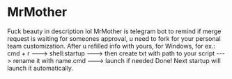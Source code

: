 # MrMother
Fuck beauty in description lol 
MrMother is telegram bot to remind if merge request is waiting for someones approval, u need to fork for your personal team customization. 
After u refilled info with yours, for Windows, for ex.: cmd + r ---> shell:startup ---> then create txt with path to your script ---> rename it with name.cmd ---> launch if needed
Done! Next startup will launch it automatically.
